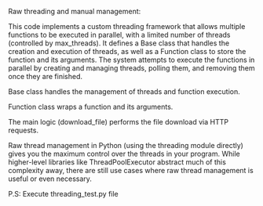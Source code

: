 Raw threading and manual management:

This code implements a custom threading framework that allows multiple functions to be executed in parallel, with a limited number of threads (controlled by max_threads). 
It defines a Base class that handles the creation and execution of threads, as well as a Function class to store the function and its arguments. 
The system attempts to execute the functions in parallel by creating and managing threads, polling them, and removing them once they are finished.

Base class handles the management of threads and function execution.

Function class wraps a function and its arguments.

The main logic (download_file) performs the file download via HTTP requests.


Raw thread management in Python (using the threading module directly) gives you the maximum control over the threads in your program. 
While higher-level libraries like ThreadPoolExecutor abstract much of this complexity away, there are still use cases where raw thread management is useful or even necessary.


P.S: Execute threading_test.py file

